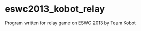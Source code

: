 eswc2013_kobot_relay
====================

Program written for relay game on ESWC 2013 by Team Kobot
